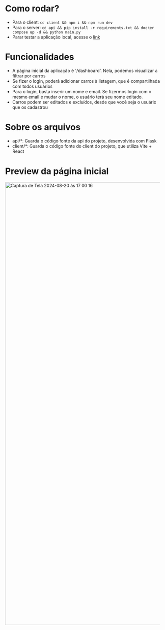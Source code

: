 # Como rodar?
- Para o client: `cd client && npm i && npm run dev`
- Para o server: `cd api && pip install -r requirements.txt && docker compose up -d && python main.py`
- Parar testar a aplicação local, acesse o [link](http://localhost:5173)

# Funcionalidades
- A página inicial da aplicação é '/dashboard'. Nela, podemos visualizar a filtrar por carros
- Se fizer o login, poderá adicionar carros à listagem, que é compartilhada com todos usuários
- Para o login, basta inserir um nome e email. Se fizermos login com o mesmo email e mudar o nome, o usuário terá seu nome editado.
- Carros podem ser editados e excluídos, desde que você seja o usuário que os cadastrou

# Sobre os arquivos
- api/*: Guarda o código fonte da api do projeto, desenvolvida com Flask
- client/*: Guarda o código fonte do client do projeto, que utiliza Vite + React

# Preview da página inicial
<img width="1437" alt="Captura de Tela 2024-08-20 às 17 00 16" src="https://github.com/user-attachments/assets/c5b3d623-097c-4520-8c02-c763e2fbbf68">
